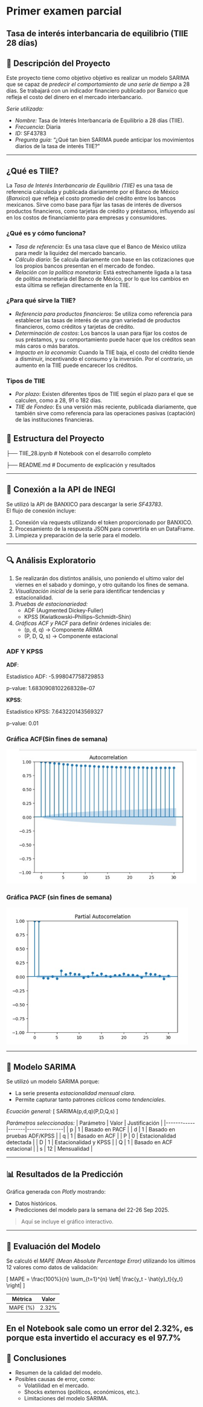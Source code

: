 # Primer examen parcial
## Tasa de interés interbancaria de equilibrio (TIIE 28 días)

## 📝 Descripción del Proyecto
Este proyecto tiene como objetivo objetivo es realizar un modelo SARIMA que se capaz de *predecir el comportamiento de una serie de tiempo* a 28 días.
Se trabajará con un indicador financiero publicado por Banxico que refleja el costo del dinero en el mercado interbancario.


*Serie utilizada:*
- *Nombre:* Tasa de Interés Interbancaria de Equilibrio a 28 días (TIIE).  
- *Frecuencia*: Diaria
- *ID:* SF43783   
- *Pregunta guía:* “¿Qué tan bien SARIMA puede anticipar los movimientos diarios de la tasa de interés TIIE?”

---

## ¿Qué es TIIE?

La *Tasa de Interés Interbancaria de Equilibrio (TIIE)* es una tasa de referencia calculada y publicada diariamente por el Banco de México (*Banxico*) que refleja el costo promedio del crédito entre los bancos mexicanos. Sirve como base para fijar las tasas de interés de diversos productos financieros, como tarjetas de crédito y préstamos, influyendo así en los costos de financiamiento para empresas y consumidores.


### ¿Qué es y cómo funciona?

* *Tasa de referencia*: Es una tasa clave que el Banco de México utiliza para medir la liquidez del mercado bancario.
* *Cálculo diario*: Se calcula diariamente con base en las cotizaciones que los propios bancos presentan en el mercado de fondeo.
* *Relación con la política monetaria*: Está estrechamente ligada a la tasa de política monetaria del Banco de México, por lo que los cambios en esta última se reflejan directamente en la TIIE.


### ¿Para qué sirve la TIIE?

* *Referencia para productos financieros*: Se utiliza como referencia para establecer las tasas de interés de una gran variedad de productos financieros, como créditos y tarjetas de crédito.
* *Determinación de costos*: Los bancos la usan para fijar los costos de sus préstamos, y su comportamiento puede hacer que los créditos sean más caros o más baratos.
* *Impacto en la economía*: Cuando la TIIE baja, el costo del crédito tiende a disminuir, incentivando el consumo y la inversión. Por el contrario, un aumento en la TIIE puede encarecer los créditos.


### Tipos de TIIE

* *Por plazo*: Existen diferentes tipos de TIIE según el plazo para el que se calculen, como a 28, 91 o 182 días.
* *TIIE de Fondeo*: Es una versión más reciente, publicada diariamente, que también sirve como referencia para las operaciones pasivas (captación) de las instituciones financieras.

## 📂 Estructura del Proyecto

├── TIIE_28.ipynb          # Notebook con el desarrollo completo

├── README.md              # Documento de explicación y resultados


---

## 🔗 Conexión a la API de INEGI

Se utilizó la API de BANXICO para descargar la serie *SF43783*.  
El flujo de conexión incluye:

1. Conexión vía requests utilizando el token proporcionado por BANXICO.
2. Procesamiento de la respuesta JSON para convertirla en un DataFrame.
3. Limpieza y preparación de la serie para el modelo.

---

## 🔍 Análisis Exploratorio

1. Se realizarán dos distintos análisis, uno poniendo el ultimo valor del viernes en el sabado y domingo, y otro quitando los fines de semana.  
2. *Visualización inicial* de la serie para identificar tendencias y estacionalidad.
3. *Pruebas de estacionariedad:*
   - ADF (Augmented Dickey-Fuller)
   - KPSS (Kwiatkowski–Phillips–Schmidt–Shin)
4. *Gráficas ACF y PACF* para definir órdenes iniciales de:
   - (p, d, q) → Componente ARIMA
   - (P, D, Q, s) → Componente estacional

### ADF Y KPSS

**ADF**:

Estadístico ADF: -5.998047758729853

p-value: 1.6830908102268328e-07

**KPSS**:

Estadístico KPSS: 7.643220143569327

p-value: 0.01 

### Gráfica ACF(Sin fines de semana)

![Gráfica ACF](Gráficas/ACF.jpeg)

### Gráfica PACF (sin fines de semana)
![Gráfica ACF](Gráficas/PACF.jpeg)

---

## 🤖 Modelo SARIMA

Se utilizó un modelo SARIMA porque:
- La serie presenta *estacionalidad mensual clara*.
- Permite capturar tanto patrones *cíclicos* como *tendenciales*.

*Ecuación general:*
\[
SARIMA(p,d,q)(P,D,Q,s)
\]

*Parámetros seleccionados:*
| Parámetro | Valor | Justificación |
|------------|-------|---------------|
| p          | 1     | Basado en PACF |
| d          | 1     | Basado en pruebas ADF/KPSS |
| q          | 1     | Basado en ACF |
| P          | 0     | Estacionalidad detectada |
| D          | 1     | Estacionalidad y KPSS |
| Q          | 1     | Basado en ACF estacional |
| s          | 12    | Mensualidad |

---

## 📊 Resultados de la Predicción

Gráfica generada con *Plotly* mostrando:
- Datos históricos.
- Predicciones del modelo para la semana del 22-26 Sep 2025.

> Aquí se incluye el gráfico interactivo.

---

## 🧮 Evaluación del Modelo

Se calculó el *MAPE (Mean Absolute Percentage Error)* utilizando los últimos 12 valores como datos de validación:

\[
MAPE = \frac{100\%}{n} \sum_{t=1}^{n} \left| \frac{y_t - \hat{y}_t}{y_t} \right|
\]

| Métrica  | Valor |
|-----------|-------|
| MAPE (%)  | 2.32% |

En el Notebook sale como un error del 2.32%, es porque esta invertido el accuracy es el 97.7%
---

## 📌 Conclusiones
- Resumen de la calidad del modelo.
- Posibles causas de error, como:
  - Volatilidad en el mercado.
  - Shocks externos (políticos, económicos, etc.).
  - Limitaciones del modelo SARIMA.

